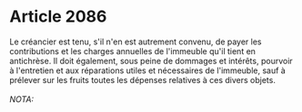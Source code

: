 # Article 2086

Le créancier est tenu, s'il n'en est autrement convenu, de payer les contributions et les charges annuelles de l'immeuble qu'il tient en antichrèse.   Il doit également, sous peine de dommages et intérêts, pourvoir à l'entretien et aux réparations utiles et nécessaires de l'immeuble, sauf à prélever sur les fruits toutes les dépenses relatives à ces divers objets.<br/><br/><i>NOTA:</i>